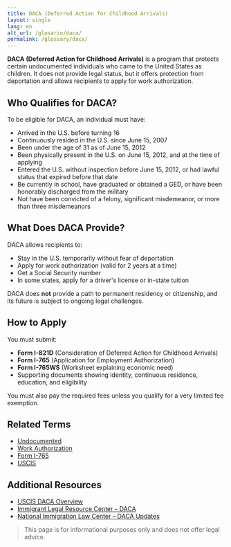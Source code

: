 ```yaml
---
title: DACA (Deferred Action for Childhood Arrivals)
layout: single
lang: en
alt_url: /glosario/daca/
permalink: /glossary/daca/
---
```


**DACA (Deferred Action for Childhood Arrivals)** is a program that protects certain undocumented individuals who came to the United States as children. It does not provide legal status, but it offers protection from deportation and allows recipients to apply for work authorization.

## Who Qualifies for DACA?

To be eligible for DACA, an individual must have:

- Arrived in the U.S. before turning 16
- Continuously resided in the U.S. since June 15, 2007
- Been under the age of 31 as of June 15, 2012
- Been physically present in the U.S. on June 15, 2012, and at the time of applying
- Entered the U.S. without inspection before June 15, 2012, or had lawful status that expired before that date
- Be currently in school, have graduated or obtained a GED, or have been honorably discharged from the military
- Not have been convicted of a felony, significant misdemeanor, or more than three misdemeanors

## What Does DACA Provide?

DACA allows recipients to:

- Stay in the U.S. temporarily without fear of deportation
- Apply for work authorization (valid for 2 years at a time)
- Get a Social Security number
- In some states, apply for a driver's license or in-state tuition

DACA does **not** provide a path to permanent residency or citizenship, and its future is subject to ongoing legal challenges.

## How to Apply

You must submit:

- **Form I-821D** (Consideration of Deferred Action for Childhood Arrivals)
- **Form I-765** (Application for Employment Authorization)
- **Form I-765WS** (Worksheet explaining economic need)
- Supporting documents showing identity, continuous residence, education, and eligibility

You must also pay the required fees unless you qualify for a very limited fee exemption.

## Related Terms

- [Undocumented](/glossary/undocumented/)
- [Work Authorization](/glossary/work-authorization/)
- [Form I-765](/glossary/form-i-765/)
- [USCIS](/glossary/uscis/)

## Additional Resources

- [USCIS DACA Overview](https://www.uscis.gov/humanitarian/consideration-of-deferred-action-for-childhood-arrivals-daca)
- [Immigrant Legal Resource Center – DACA](https://www.ilrc.org/daca)
- [National Immigration Law Center – DACA Updates](https://www.nilc.org/issues/daca/)

> This page is for informational purposes only and does not offer legal advice.